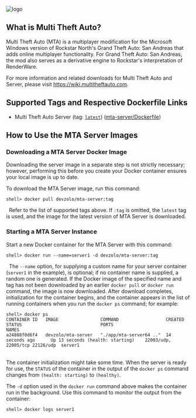 ![logo](https://wiki.multitheftauto.com/images/thumb/5/58/Mtalogo.png/150px-Mtalogo.png)

What is Multi Theft Auto?
--------------

Multi Theft Auto (MTA) is a multiplayer modification for the Microsoft Windows version of Rockstar North's Grand Theft Auto: San Andreas that adds online multiplayer functionality. For Grand Theft Auto: San Andreas, the mod also serves as a derivative engine to Rockstar's interpretation of RenderWare.

For more information and related downloads for Multi Theft Auto and Server, please visit <https://wiki.multitheftauto.com>.

Supported Tags and Respective Dockerfile Links
----------------------------------------------

-   Multi Theft Auto Server (tag: [`latest`](https://github.com/devzolo/docker-mta-server/blob/master/docker/mta-server/Dockerfile)) ([mta-server/Dockerfile](https://github.com/devzolo/docker-mta-server/blob/master/docker/mta-server/Dockerfile))

How to Use the MTA Server Images
---------------------------

### Downloading a MTA Server Docker Image

Downloading the server image in a separate step is not strictly necessary; however, performing this before you create your Docker container ensures your local image is up to date.

To download the MTA Server image, run this command:

    shell> docker pull devzolo/mta-server:tag
&nbsp;
Refer to the list of supported tags above. If `:tag` is omitted, the `latest` tag is used, and the image for the latest version of MTA Server is downloaded.

### Starting a MTA Server Instance

Start a new Docker container for the MTA Server with this command:

    shell> docker run --name=server1 -d devzolo/mta-server:tag
&nbsp;
The `--name` option, for supplying a custom name for your server container (`server1` in the example), is optional; if no container name is supplied, a random one is generated. If the Docker image of the specified name and tag has not been downloaded by an earlier `docker pull` or `docker run` command, the image is now downloaded. After download completes, initialization for the container begins, and the container appears in the list of running containers when you run the `docker ps` command; for example:

    shell> docker ps
    CONTAINER ID   IMAGE                COMMAND                  CREATED             STATUS                              PORTS                           NAMES
    a24888f0d6f4   devzolo/mta-server   "./app/mta-server64 .."  14 seconds ago      Up 13 seconds (health: starting)    22003/udp, 22005/tcp 22126/udp  server1
&nbsp;             
The container initialization might take some time. When the server is ready for use, the `STATUS` of the container in the output of the `docker ps` command changes from `(health: starting)` to `(healthy)`.

The `-d` option used in the `docker run` command above makes the container run in the background. Use this command to monitor the output from the container:

    shell> docker logs server1
&nbsp;
